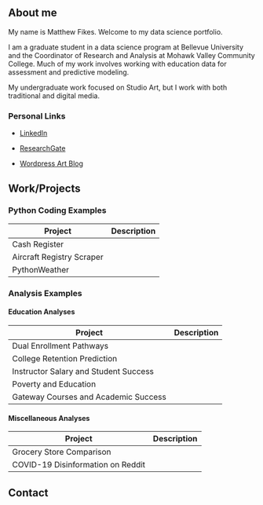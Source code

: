 

## About me

My name is Matthew Fikes. Welcome to my data science portfolio.

I am a graduate student in a data science program at Bellevue University and the Coordinator of Research and Analysis
at Mohawk Valley Community College. Much of my work involves working with education data for assessment and predictive modeling.

My undergraduate work focused on Studio Art, but I work with both traditional and digital media. 

### Personal Links
* [LinkedIn](https://www.linkedin.com/in/matthew-fikes-0ab91213/)

* [ResearchGate](https://www.researchgate.net/profile/Matthew-Fikes)

* [Wordpress Art Blog](https://artworkatwork.wordpress.com/) 

## Work/Projects

### Python Coding Examples


| Project                               | Description |
|---------------------------------------|-------------|
| Cash Register                         |             |
| Aircraft Registry Scraper             |             |
| PythonWeather                         |             |

### Analysis Examples
#### Education Analyses
| Project                               | Description |
|---------------------------------------|-------------|
| Dual Enrollment Pathways              |             |
| College Retention Prediction          |             |
| Instructor Salary and Student Success |             |
| Poverty and Education                 |             |
| Gateway Courses and Academic Success  |             |

#### Miscellaneous Analyses
| Project                               | Description |
|---------------------------------------|-------------|
| Grocery Store Comparison              |             |
| COVID-19 Disinformation on Reddit     |             |



## Contact
